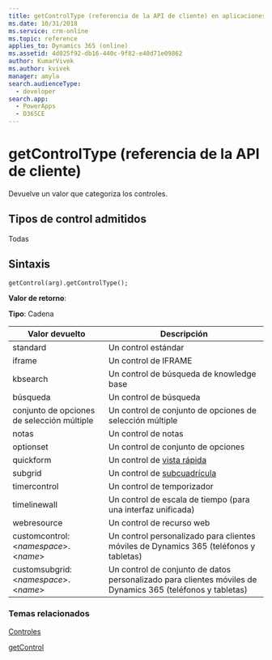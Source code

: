 ```yaml
---
title: getControlType (referencia de la API de cliente) en aplicaciones basadas en modelos para Dynamics 365| MicrosoftDocs
ms.date: 10/31/2018
ms.service: crm-online
ms.topic: reference
applies_to: Dynamics 365 (online)
ms.assetid: 4d025f92-db16-440c-9f82-e40d71e09862
author: KumarVivek
ms.author: kvivek
manager: amyla
search.audienceType:
  - developer
search.app:
  - PowerApps
  - D365CE
---
```

# <a name="getcontroltype-client-api-reference"></a>getControlType (referencia de la API de cliente)



Devuelve un valor que categoriza los controles.

## <a name="control-types-supported"></a>Tipos de control admitidos

Todas

## <a name="syntax"></a>Sintaxis

`getControl(arg).getControlType();`

**Valor de retorno**:

**Tipo**: Cadena

|Valor devuelto |Descripción|
|--|--|
|standard|Un control estándar|
|iframe|Un control de IFRAME|
|kbsearch|Un control de búsqueda de knowledge base|
|búsqueda|Un control de búsqueda|
|conjunto de opciones de selección múltiple|Un control de conjunto de opciones de selección múltiple|
|notas|Un control de notas|
|optionset|Un control de conjunto de opciones|
|quickform | Un control de [vista rápida](../formContext-ui-quickForms.md)|
|subgrid | Un control de [subcuadrícula](../grids.md)|
|timercontrol | Un control de temporizador|
|timelinewall | Un control de escala de tiempo (para una interfaz unificada)|
|webresource | Un control de recurso web|
|customcontrol: \<*namespace*>.\<*name*> | Un control personalizado para clientes móviles de Dynamics 365 (teléfonos y tabletas)|
|customsubgrid:\<*namespace*>.\<*name*> | Un control de conjunto de datos personalizado para clientes móviles de Dynamics 365 (teléfonos y tabletas)|

### <a name="related-topics"></a>Temas relacionados

[Controles](../controls.md)

[getControl](getcontrol.md)


